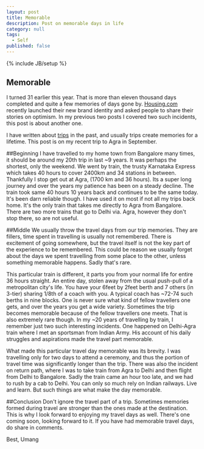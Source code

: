 ```yaml
---
layout: post
title: Memorable
description: Post on memorable days in life
category: null
tags: 
  - Self
published: false
---
```


{% include JB/setup %}

## Memorable

I turned 31 earlier this year. That is more than eleven thousand days completed and quite a few memories of days gone by. [Housing.com](https://housing.com/) recently launched their new brand identity and asked people to share their stories on optimism. In my previous two posts I covered two such incidents, this post is about another one. 

I have written about [trips](../../../2013/07/jabalpur/) in the past, and usually trips create memories for a lifetime. This post is on my recent trip to Agra in September.

##Beginning
I have travelled to my home town from Bangalore many times, it should be around my 20th trip in last ~9 years. It was perhaps the shortest, only the weekend. We went by train, the trusty Karnataka Express which takes 40 hours to cover 2400km and 34 stations in between. Thankfully I stop get out at Agra, (1700 km and 36 hours). Its a super long journey and over the years my patience has been on a steady decline. The train took same 40 hours 10 years back and continues to be the same today. It's been darn reliable though. I have used it on most if not all my trips back home. It's the only train that takes me directly to Agra from Bangalore. There are two more trains that go to Delhi via. Agra, however they don't stop there, so are not useful.

##Middle
We usually throw the travel days from our trip memories. They are fillers, time spent in travelling is usually not remembered. There is excitement of going somewhere, but the travel itself is not the key part of the experience to be remembered. This could be reason we usually forget about the days we spent travelling from some place to the other, unless something memorable happens. Sadly that's rare. 

This particular train is different, it parts you from your normal life for entire 36 hours straight. An entire day, stolen away from the usual push-pull of a metropolitan city's life. You have your 6feet by 2feet berth and 7 others (in 3-tier) sharing 1/8th of a coach with you. A typical coach has ~72-74 such berths in nine blocks. One is never sure what kind of fellow travellers one gets, and over the years you get a wide variety. Sometimes the trip becomes memorable because of the fellow travellers one meets. That is also extremely rare though. In my ~20 years of travelling by train, I remember just two such interesting incidents. One happened on Delhi-Agra train where I met an sportsman from Indian Army. His account of his daily struggles and aspirations made the travel part memorable. 

What made this particular travel day memorable was its brevity. I was travelling only for two days to attend a ceremony, and thus the portion of travel time was significantly longer than the trip. There was also the incident on return path, where I was to take train from Agra to Delhi and then flight from Delhi to Bangalore. Sadly the train came an hour too late, and we had to rush by a cab to Delhi. You can only so much rely on Indian railways. Live and learn. But such things are what make the day memorable. 

##Conclusion
Don't ignore the travel part of a trip. Sometimes memories formed during travel are stronger than the ones made at the destination. This is why I look forward to enjoying my travel days as well. There's one coming soon, looking forward to it. If you have had memorable travel days, do share in comments. 

Best, Umang
